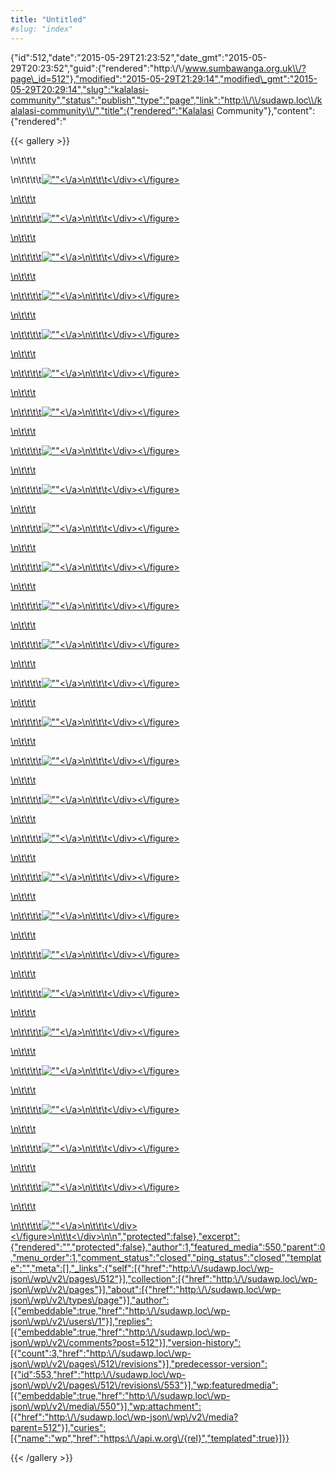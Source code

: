 ```yaml
---
title: "Untitled"
#slug: "index"
---
```


{"id":512,"date":"2015-05-29T21:23:52","date\_gmt":"2015-05-29T20:23:52","guid":{"rendered":"http:\\/\\/www.sumbawanga.org.uk\\/?page\_id=512"},"modified":"2015-05-29T21:29:14","modified\_gmt":"2015-05-29T20:29:14","slug":"kalalasi-community","status":"publish","type":"page","link":"http:\\/\\/sudawp.loc\\/kalalasi-community\\/","title":{"rendered":"Kalalasi Community"},"content":{"rendered":"

{{< gallery >}}


\\n\\t\\t\\t

\\n\\t\\t\\t\\t[![\"\"](\"http:\/\/sudawp.loc\/wp-content\/2015\/05\/DSC_0080-150x150.jpg\")<\\/a>\\n\\t\\t\\t<\\/div><\\/figure>](http:\/\/sudawp.loc\/kalalasi-community\/dsc_0080\/)

[\\n\\t\\t\\t](http:\/\/sudawp.loc\/kalalasi-community\/dsc_0080\/)

[\\n\\t\\t\\t\\t](http:\/\/sudawp.loc\/kalalasi-community\/dsc_0080\/)[![\"\"](\"http:\/\/sudawp.loc\/wp-content\/2015\/05\/DSC_0083-150x150.jpg\")<\\/a>\\n\\t\\t\\t<\\/div><\\/figure>](http:\/\/sudawp.loc\/kalalasi-community\/dsc_0083\/)

[\\n\\t\\t\\t](http:\/\/sudawp.loc\/kalalasi-community\/dsc_0083\/)

[\\n\\t\\t\\t\\t](http:\/\/sudawp.loc\/kalalasi-community\/dsc_0083\/)[![\"\"](\"http:\/\/sudawp.loc\/wp-content\/2015\/05\/DSC_0301-150x150.jpg\")<\\/a>\\n\\t\\t\\t<\\/div><\\/figure>](http:\/\/sudawp.loc\/kalalasi-community\/dsc_0301\/)

[\\n\\t\\t\\t](http:\/\/sudawp.loc\/kalalasi-community\/dsc_0301\/)

[\\n\\t\\t\\t\\t](http:\/\/sudawp.loc\/kalalasi-community\/dsc_0301\/)[![\"\"](\"http:\/\/sudawp.loc\/wp-content\/2015\/05\/DSC_0312-150x150.jpg\")<\\/a>\\n\\t\\t\\t<\\/div><\\/figure>](http:\/\/sudawp.loc\/kalalasi-community\/dsc_0312\/)

[\\n\\t\\t\\t](http:\/\/sudawp.loc\/kalalasi-community\/dsc_0312\/)

[\\n\\t\\t\\t\\t](http:\/\/sudawp.loc\/kalalasi-community\/dsc_0312\/)[![\"\"](\"http:\/\/sudawp.loc\/wp-content\/2015\/05\/DSC_0319-150x150.jpg\")<\\/a>\\n\\t\\t\\t<\\/div><\\/figure>](http:\/\/sudawp.loc\/kalalasi-community\/dsc_0319\/)

[\\n\\t\\t\\t](http:\/\/sudawp.loc\/kalalasi-community\/dsc_0319\/)

[\\n\\t\\t\\t\\t](http:\/\/sudawp.loc\/kalalasi-community\/dsc_0319\/)[![\"\"](\"http:\/\/sudawp.loc\/wp-content\/2015\/05\/DSC_0320-150x150.jpg\")<\\/a>\\n\\t\\t\\t<\\/div><\\/figure>](http:\/\/sudawp.loc\/kalalasi-community\/dsc_0320\/)

[\\n\\t\\t\\t](http:\/\/sudawp.loc\/kalalasi-community\/dsc_0320\/)

[\\n\\t\\t\\t\\t](http:\/\/sudawp.loc\/kalalasi-community\/dsc_0320\/)[![\"\"](\"http:\/\/sudawp.loc\/wp-content\/2015\/05\/DSC_0323-150x150.jpg\")<\\/a>\\n\\t\\t\\t<\\/div><\\/figure>](http:\/\/sudawp.loc\/kalalasi-community\/dsc_0323\/)

[\\n\\t\\t\\t](http:\/\/sudawp.loc\/kalalasi-community\/dsc_0323\/)

[\\n\\t\\t\\t\\t](http:\/\/sudawp.loc\/kalalasi-community\/dsc_0323\/)[![\"\"](\"http:\/\/sudawp.loc\/wp-content\/2015\/05\/DSC_0324-150x150.jpg\")<\\/a>\\n\\t\\t\\t<\\/div><\\/figure>](http:\/\/sudawp.loc\/kalalasi-community\/dsc_0324\/)

[\\n\\t\\t\\t](http:\/\/sudawp.loc\/kalalasi-community\/dsc_0324\/)

[\\n\\t\\t\\t\\t](http:\/\/sudawp.loc\/kalalasi-community\/dsc_0324\/)[![\"\"](\"http:\/\/sudawp.loc\/wp-content\/2015\/05\/DSC_0326-150x150.jpg\")<\\/a>\\n\\t\\t\\t<\\/div><\\/figure>](http:\/\/sudawp.loc\/kalalasi-community\/dsc_0326\/)

[\\n\\t\\t\\t](http:\/\/sudawp.loc\/kalalasi-community\/dsc_0326\/)

[\\n\\t\\t\\t\\t](http:\/\/sudawp.loc\/kalalasi-community\/dsc_0326\/)[![\"\"](\"http:\/\/sudawp.loc\/wp-content\/2015\/05\/DSC_0327-150x150.jpg\")<\\/a>\\n\\t\\t\\t<\\/div><\\/figure>](http:\/\/sudawp.loc\/kalalasi-community\/dsc_0327\/)

[\\n\\t\\t\\t](http:\/\/sudawp.loc\/kalalasi-community\/dsc_0327\/)

[\\n\\t\\t\\t\\t](http:\/\/sudawp.loc\/kalalasi-community\/dsc_0327\/)[![\"\"](\"http:\/\/sudawp.loc\/wp-content\/2015\/05\/DSC_0364-150x150.jpg\")<\\/a>\\n\\t\\t\\t<\\/div><\\/figure>](http:\/\/sudawp.loc\/kalalasi-community\/dsc_0364\/)

[\\n\\t\\t\\t](http:\/\/sudawp.loc\/kalalasi-community\/dsc_0364\/)

[\\n\\t\\t\\t\\t](http:\/\/sudawp.loc\/kalalasi-community\/dsc_0364\/)[![\"\"](\"http:\/\/sudawp.loc\/wp-content\/2015\/05\/DSC_03701-150x150.jpg\")<\\/a>\\n\\t\\t\\t<\\/div><\\/figure>](http:\/\/sudawp.loc\/kalalasi-community\/dsc_0370-2\/)

[\\n\\t\\t\\t](http:\/\/sudawp.loc\/kalalasi-community\/dsc_0370-2\/)

[\\n\\t\\t\\t\\t](http:\/\/sudawp.loc\/kalalasi-community\/dsc_0370-2\/)[![\"\"](\"http:\/\/sudawp.loc\/wp-content\/2015\/05\/DSC_0420-150x150.jpg\")<\\/a>\\n\\t\\t\\t<\\/div><\\/figure>](http:\/\/sudawp.loc\/kalalasi-community\/dsc_0420\/)

[\\n\\t\\t\\t](http:\/\/sudawp.loc\/kalalasi-community\/dsc_0420\/)

[\\n\\t\\t\\t\\t](http:\/\/sudawp.loc\/kalalasi-community\/dsc_0420\/)[![\"\"](\"http:\/\/sudawp.loc\/wp-content\/2015\/05\/DSC_0428-150x150.jpg\")<\\/a>\\n\\t\\t\\t<\\/div><\\/figure>](http:\/\/sudawp.loc\/kalalasi-community\/dsc_0428\/)

[\\n\\t\\t\\t](http:\/\/sudawp.loc\/kalalasi-community\/dsc_0428\/)

[\\n\\t\\t\\t\\t](http:\/\/sudawp.loc\/kalalasi-community\/dsc_0428\/)[![\"\"](\"http:\/\/sudawp.loc\/wp-content\/2015\/05\/DSC_0437-150x150.jpg\")<\\/a>\\n\\t\\t\\t<\\/div><\\/figure>](http:\/\/sudawp.loc\/kalalasi-community\/dsc_0437\/)

[\\n\\t\\t\\t](http:\/\/sudawp.loc\/kalalasi-community\/dsc_0437\/)

[\\n\\t\\t\\t\\t](http:\/\/sudawp.loc\/kalalasi-community\/dsc_0437\/)[![\"\"](\"http:\/\/sudawp.loc\/wp-content\/2015\/05\/DSC_0438-150x150.jpg\")<\\/a>\\n\\t\\t\\t<\\/div><\\/figure>](http:\/\/sudawp.loc\/kalalasi-community\/dsc_0438\/)

[\\n\\t\\t\\t](http:\/\/sudawp.loc\/kalalasi-community\/dsc_0438\/)

[\\n\\t\\t\\t\\t](http:\/\/sudawp.loc\/kalalasi-community\/dsc_0438\/)[![\"\"](\"http:\/\/sudawp.loc\/wp-content\/2015\/05\/DSC_0440-150x150.jpg\")<\\/a>\\n\\t\\t\\t<\\/div><\\/figure>](http:\/\/sudawp.loc\/kalalasi-community\/dsc_0440\/)

[\\n\\t\\t\\t](http:\/\/sudawp.loc\/kalalasi-community\/dsc_0440\/)

[\\n\\t\\t\\t\\t](http:\/\/sudawp.loc\/kalalasi-community\/dsc_0440\/)[![\"\"](\"http:\/\/sudawp.loc\/wp-content\/2015\/05\/DSC_0441-150x150.jpg\")<\\/a>\\n\\t\\t\\t<\\/div><\\/figure>](http:\/\/sudawp.loc\/kalalasi-community\/dsc_0441\/)

[\\n\\t\\t\\t](http:\/\/sudawp.loc\/kalalasi-community\/dsc_0441\/)

[\\n\\t\\t\\t\\t](http:\/\/sudawp.loc\/kalalasi-community\/dsc_0441\/)[![\"\"](\"http:\/\/sudawp.loc\/wp-content\/2015\/05\/DSC_0443-150x150.jpg\")<\\/a>\\n\\t\\t\\t<\\/div><\\/figure>](http:\/\/sudawp.loc\/kalalasi-community\/dsc_0443\/)

[\\n\\t\\t\\t](http:\/\/sudawp.loc\/kalalasi-community\/dsc_0443\/)

[\\n\\t\\t\\t\\t](http:\/\/sudawp.loc\/kalalasi-community\/dsc_0443\/)[![\"\"](\"http:\/\/sudawp.loc\/wp-content\/2015\/05\/DSC_0273-150x150.jpg\")<\\/a>\\n\\t\\t\\t<\\/div><\\/figure>](http:\/\/sudawp.loc\/kalalasi-community\/dsc_0273\/)

[\\n\\t\\t\\t](http:\/\/sudawp.loc\/kalalasi-community\/dsc_0273\/)

[\\n\\t\\t\\t\\t](http:\/\/sudawp.loc\/kalalasi-community\/dsc_0273\/)[![\"\"](\"http:\/\/sudawp.loc\/wp-content\/2015\/05\/DSC_0275-150x150.jpg\")<\\/a>\\n\\t\\t\\t<\\/div><\\/figure>](http:\/\/sudawp.loc\/kalalasi-community\/dsc_0275\/)

[\\n\\t\\t\\t](http:\/\/sudawp.loc\/kalalasi-community\/dsc_0275\/)

[\\n\\t\\t\\t\\t](http:\/\/sudawp.loc\/kalalasi-community\/dsc_0275\/)[![\"\"](\"http:\/\/sudawp.loc\/wp-content\/2015\/05\/DSC_0277-150x150.jpg\")<\\/a>\\n\\t\\t\\t<\\/div><\\/figure>](http:\/\/sudawp.loc\/kalalasi-community\/dsc_0277\/)

[\\n\\t\\t\\t](http:\/\/sudawp.loc\/kalalasi-community\/dsc_0277\/)

[\\n\\t\\t\\t\\t](http:\/\/sudawp.loc\/kalalasi-community\/dsc_0277\/)[![\"\"](\"http:\/\/sudawp.loc\/wp-content\/2015\/05\/DSC_0282-150x150.jpg\")<\\/a>\\n\\t\\t\\t<\\/div><\\/figure>](http:\/\/sudawp.loc\/kalalasi-community\/dsc_0282\/)

[\\n\\t\\t\\t](http:\/\/sudawp.loc\/kalalasi-community\/dsc_0282\/)

[\\n\\t\\t\\t\\t](http:\/\/sudawp.loc\/kalalasi-community\/dsc_0282\/)[![\"\"](\"http:\/\/sudawp.loc\/wp-content\/2015\/05\/DSC_0286-150x150.jpg\")<\\/a>\\n\\t\\t\\t<\\/div><\\/figure>](http:\/\/sudawp.loc\/kalalasi-community\/dsc_0286\/)

[\\n\\t\\t\\t](http:\/\/sudawp.loc\/kalalasi-community\/dsc_0286\/)

[\\n\\t\\t\\t\\t](http:\/\/sudawp.loc\/kalalasi-community\/dsc_0286\/)[![\"\"](\"http:\/\/sudawp.loc\/wp-content\/2015\/05\/DSC_0289-150x150.jpg\")<\\/a>\\n\\t\\t\\t<\\/div><\\/figure>](http:\/\/sudawp.loc\/kalalasi-community\/dsc_0289\/)

[\\n\\t\\t\\t](http:\/\/sudawp.loc\/kalalasi-community\/dsc_0289\/)

[\\n\\t\\t\\t\\t](http:\/\/sudawp.loc\/kalalasi-community\/dsc_0289\/)[![\"\"](\"http:\/\/sudawp.loc\/wp-content\/2015\/05\/DSC_0293-150x150.jpg\")<\\/a>\\n\\t\\t\\t<\\/div><\\/figure>](http:\/\/sudawp.loc\/kalalasi-community\/dsc_0293\/)

[\\n\\t\\t\\t](http:\/\/sudawp.loc\/kalalasi-community\/dsc_0293\/)

[\\n\\t\\t\\t\\t](http:\/\/sudawp.loc\/kalalasi-community\/dsc_0293\/)[![\"\"](\"http:\/\/sudawp.loc\/wp-content\/2015\/05\/DSC_0267-150x150.jpg\")<\\/a>\\n\\t\\t\\t<\\/div><\\/figure>](http:\/\/sudawp.loc\/kalalasi-community\/dsc_0267\/)

[\\n\\t\\t\\t](http:\/\/sudawp.loc\/kalalasi-community\/dsc_0267\/)

[\\n\\t\\t\\t\\t](http:\/\/sudawp.loc\/kalalasi-community\/dsc_0267\/)[![\"\"](\"http:\/\/sudawp.loc\/wp-content\/2015\/05\/DSC_0270-150x150.jpg\")<\\/a>\\n\\t\\t\\t<\\/div><\\/figure>\\n\\t\\t<\\/div>\\n\\n","protected":false},"excerpt":{"rendered":"","protected":false},"author":1,"featured\_media":550,"parent":0,"menu\_order":1,"comment\_status":"closed","ping\_status":"closed","template":"","meta":\[\],"\_links":{"self":\[{"href":"http:\\/\\/sudawp.loc\\/wp-json\\/wp\\/v2\\/pages\\/512"}\],"collection":\[{"href":"http:\\/\\/sudawp.loc\\/wp-json\\/wp\\/v2\\/pages"}\],"about":\[{"href":"http:\\/\\/sudawp.loc\\/wp-json\\/wp\\/v2\\/types\\/page"}\],"author":\[{"embeddable":true,"href":"http:\\/\\/sudawp.loc\\/wp-json\\/wp\\/v2\\/users\\/1"}\],"replies":\[{"embeddable":true,"href":"http:\\/\\/sudawp.loc\\/wp-json\\/wp\\/v2\\/comments?post=512"}\],"version-history":\[{"count":3,"href":"http:\\/\\/sudawp.loc\\/wp-json\\/wp\\/v2\\/pages\\/512\\/revisions"}\],"predecessor-version":\[{"id":553,"href":"http:\\/\\/sudawp.loc\\/wp-json\\/wp\\/v2\\/pages\\/512\\/revisions\\/553"}\],"wp:featuredmedia":\[{"embeddable":true,"href":"http:\\/\\/sudawp.loc\\/wp-json\\/wp\\/v2\\/media\\/550"}\],"wp:attachment":\[{"href":"http:\\/\\/sudawp.loc\\/wp-json\\/wp\\/v2\\/media?parent=512"}\],"curies":\[{"name":"wp","href":"https:\\/\\/api.w.org\\/{rel}","templated":true}\]}}](http:\/\/sudawp.loc\/kalalasi-community\/dsc_0270\/)
















































































































{{< /gallery >}}